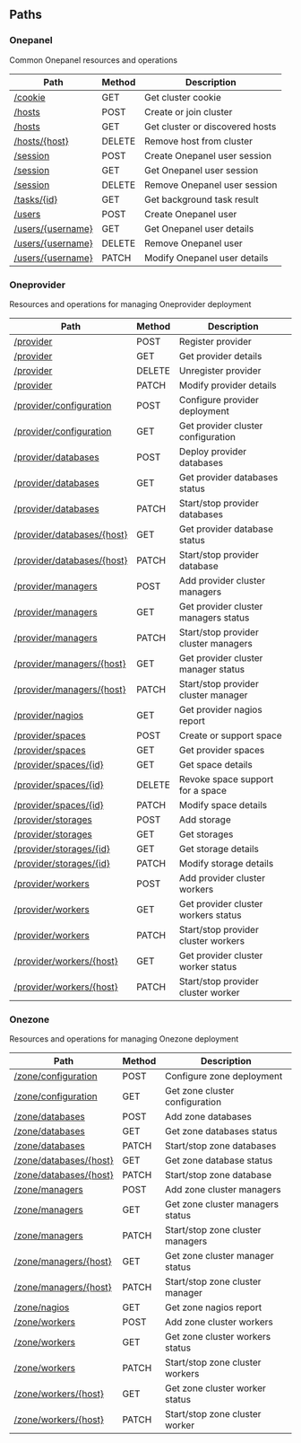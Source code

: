 
<a name="paths"></a>
## Paths

<a name="onepanel_resource"></a>
### Onepanel
Common Onepanel resources and operations


|Path|Method|Description|
|---|---|---|
|[/cookie](operations/get_cluster_cookie.md)|GET|Get cluster cookie|
|[/hosts](operations/create_cluster.md)|POST|Create or join cluster|
|[/hosts](operations/get_cluster_hosts.md)|GET|Get cluster or discovered hosts|
|[/hosts/{host}](operations/remove_cluster_host.md)|DELETE|Remove host from cluster|
|[/session](operations/create_session.md)|POST|Create Onepanel user session|
|[/session](operations/get_session.md)|GET|Get Onepanel user session|
|[/session](operations/remove_session.md)|DELETE|Remove Onepanel user session|
|[/tasks/{id}](operations/get_task_status.md)|GET|Get background task result|
|[/users](operations/add_user.md)|POST|Create Onepanel user|
|[/users/{username}](operations/get_user.md)|GET|Get Onepanel user details|
|[/users/{username}](operations/remove_user.md)|DELETE|Remove Onepanel user|
|[/users/{username}](operations/modify_user.md)|PATCH|Modify Onepanel user details|


<a name="oneprovider_resource"></a>
### Oneprovider
Resources and operations for managing Oneprovider deployment


|Path|Method|Description|
|---|---|---|
|[/provider](operations/add_provider.md)|POST|Register provider|
|[/provider](operations/get_provider.md)|GET|Get provider details|
|[/provider](operations/remove_provider.md)|DELETE|Unregister provider|
|[/provider](operations/modify_provider.md)|PATCH|Modify provider details|
|[/provider/configuration](operations/configure_provider.md)|POST|Configure provider deployment|
|[/provider/configuration](operations/get_provider_configuration.md)|GET|Get provider cluster configuration|
|[/provider/databases](operations/add_provider_databases.md)|POST|Deploy provider databases|
|[/provider/databases](operations/get_provider_databases_status.md)|GET|Get provider databases status|
|[/provider/databases](operations/start_stop_provider_databases.md)|PATCH|Start/stop provider databases|
|[/provider/databases/{host}](operations/get_provider_database_status.md)|GET|Get provider database status|
|[/provider/databases/{host}](operations/start_stop_provider_database.md)|PATCH|Start/stop provider database|
|[/provider/managers](operations/add_provider_managers.md)|POST|Add provider cluster managers|
|[/provider/managers](operations/get_provider_managers_status.md)|GET|Get provider cluster managers status|
|[/provider/managers](operations/start_stop_provider_managers.md)|PATCH|Start/stop provider cluster managers|
|[/provider/managers/{host}](operations/get_provider_manager_status.md)|GET|Get provider cluster manager status|
|[/provider/managers/{host}](operations/start_stop_provider_manager.md)|PATCH|Start/stop provider cluster manager|
|[/provider/nagios](operations/get_provider_nagios_report.md)|GET|Get provider nagios report|
|[/provider/spaces](operations/support_space.md)|POST|Create or support space|
|[/provider/spaces](operations/get_provider_spaces.md)|GET|Get provider spaces|
|[/provider/spaces/{id}](operations/get_space_details.md)|GET|Get space details|
|[/provider/spaces/{id}](operations/revoke_space_support.md)|DELETE|Revoke space support for a space|
|[/provider/spaces/{id}](operations/modify_space.md)|PATCH|Modify space details|
|[/provider/storages](operations/add_storage.md)|POST|Add storage|
|[/provider/storages](operations/get_storages.md)|GET|Get storages|
|[/provider/storages/{id}](operations/get_storage_details.md)|GET|Get storage details|
|[/provider/storages/{id}](operations/modify_storage.md)|PATCH|Modify storage details|
|[/provider/workers](operations/add_provider_workers.md)|POST|Add provider cluster workers|
|[/provider/workers](operations/get_provider_workers_status.md)|GET|Get provider cluster workers status|
|[/provider/workers](operations/start_stop_provider_workers.md)|PATCH|Start/stop provider cluster workers|
|[/provider/workers/{host}](operations/get_provider_worker_status.md)|GET|Get provider cluster worker status|
|[/provider/workers/{host}](operations/start_stop_provider_worker.md)|PATCH|Start/stop provider cluster worker|


<a name="onezone_resource"></a>
### Onezone
Resources and operations for managing Onezone deployment


|Path|Method|Description|
|---|---|---|
|[/zone/configuration](operations/configure_zone.md)|POST|Configure zone deployment|
|[/zone/configuration](operations/get_zone_configuration.md)|GET|Get zone cluster configuration|
|[/zone/databases](operations/add_zone_databases.md)|POST|Add zone databases|
|[/zone/databases](operations/get_zone_databases_status.md)|GET|Get zone databases status|
|[/zone/databases](operations/start_stop_zone_databases.md)|PATCH|Start/stop zone databases|
|[/zone/databases/{host}](operations/get_zone_database_status.md)|GET|Get zone database status|
|[/zone/databases/{host}](operations/start_stop_zone_databases_host.md)|PATCH|Start/stop zone database|
|[/zone/managers](operations/add_zone_managers.md)|POST|Add zone cluster managers|
|[/zone/managers](operations/get_zone_managers_status.md)|GET|Get zone cluster managers status|
|[/zone/managers](operations/start_stop_zone_managers.md)|PATCH|Start/stop zone cluster managers|
|[/zone/managers/{host}](operations/get_zone_manager_status.md)|GET|Get zone cluster manager status|
|[/zone/managers/{host}](operations/start_stop_zone_manager.md)|PATCH|Start/stop zone cluster manager|
|[/zone/nagios](operations/get_zone_nagios_report.md)|GET|Get zone nagios report|
|[/zone/workers](operations/add_zone_workers.md)|POST|Add zone cluster workers|
|[/zone/workers](operations/get_zone_workers_status.md)|GET|Get zone cluster workers status|
|[/zone/workers](operations/start_stop_zone_workers.md)|PATCH|Start/stop zone cluster workers|
|[/zone/workers/{host}](operations/get_zone_worker_status.md)|GET|Get zone cluster worker status|
|[/zone/workers/{host}](operations/start_stop_zone_worker.md)|PATCH|Start/stop zone cluster worker|



